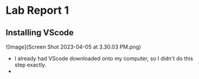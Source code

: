 # Lab Report 1

## Installing VScode
![Image](Screen Shot 2023-04-05 at 3.30.03 PM.png)

* I already had VScode downloaded onto my computer, so I didn't do this step exactly.
* 

